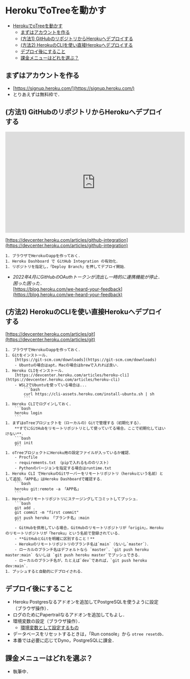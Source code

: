 # HerokuでoTreeを動かす

- [HerokuでoTreeを動かす](#herokuでotreeを動かす)
  - [まずはアカウントを作る](#まずはアカウントを作る)
  - [(方法1) GitHubのリポジトリからHerokuへデプロイする](#方法1-githubのリポジトリからherokuへデプロイする)
  - [(方法2) HerokuのCLIを使い直接Herokuへデプロイする](#方法2-herokuのcliを使い直接herokuへデプロイする)
  - [デプロイ後にすること](#デプロイ後にすること)
  - [課金メニューはどれを選ぶ？](#課金メニューはどれを選ぶ)


## まずはアカウントを作る
- [https://signup.heroku.com/](https://signup.heroku.com/)
- とりあえずは無料枠で．

## (方法1) GitHubのリポジトリからHerokuへデプロイする

<iframe width="560" height="315" src="https://www.youtube-nocookie.com/embed/LnrY1AKVmqQ?rel=0" title="YouTube video player" frameborder="0" allow="accelerometer; autoplay; clipboard-write; encrypted-media; gyroscope; picture-in-picture" allowfullscreen></iframe>


[https://devcenter.heroku.com/articles/github-integration](https://devcenter.heroku.com/articles/github-integration)


    1. ブラウザでHerokuのappを作っておく．
    1. Heroku Dashboard​ で GitHub Integration の有効化．
    1. リポジトリを指定し，「Deploy Branch」を押してデプロイ開始．
- *2022年4月にGitHubのOAuthトークンが流出し一時的に連携機能が停止．困った困った．*  
    [https://blog.heroku.com/we-heard-your-feedback](https://blog.heroku.com/we-heard-your-feedback)


## (方法2) HerokuのCLIを使い直接Herokuへデプロイする

[https://devcenter.heroku.com/articles/git](https://devcenter.heroku.com/articles/git)

    1. ブラウザでHerokuのappを作っておく．
    1. Gitをインストール．  
        [https://git-scm.com/downloads](https://git-scm.com/downloads)
        - Ubuntuの場合はapt，Macの場合はbrewで入れれば良い．
    1. Heroku CLIをインストール．  
        [https://devcenter.heroku.com/articles/heroku-cli](https://devcenter.heroku.com/articles/heroku-cli)
        - WSL2でUbuntuを使っている場合は...
            ```bash
            curl https://cli-assets.heroku.com/install-ubuntu.sh | sh
            ```
    1. Heroku CLIでログインしておく．
        ```bash
        heroku login
        ```
    1. まずはoTreeプロジェクトを（ローカルの）Gitで管理する（初期化する）．  
        **すでにGitHubをリモートリポジトリとして使っていてる場合，ここで初期化してはいけない**．
        ```bash
        git init
        ```
    1. oTreeプロジェクトにHeroku用の設定ファイルが入っているか確認．
        - Procfile
        - requirements.txt （pipで入れるもののリスト）
        - Pythonのバージョンを指定する場合はruntime.txt
    1. Heroku CLI でHerokuのGitサーバーをリモートリポジトリ（herokuという名前）として追加．「APP名」はHeroku Dashboardで確認する．
        ```bash
        heroku git:remote -a 「APP名」
        ```
    1. Herokuのリモートリポジトリにステージングしてコミットしてプッシュ．
        ```bash
        git add .
        git commit -m "first commit"
        git push heroku 「ブランチ名」:main
        ```
        - GitHubを併用している場合，GitHubのリモートリポジトリが「origin」，Herokuのリモートリポジトリが「heroku」という名前で登録されている．
        - **GitHubとGitを明確に区別すること！**
        - Herokuのリモートリポジトリのブランチ名は`main`（ないし`master`）．
        - ローカルのブランチ名はデフォルトなら `master`．`git push heroku master:main` ないしは `git push heroku master`でプッシュできる．
        - ローカルのブランチ名が，たとえば`dev`であれば，`git push heroku dev:main`．
    1. プッシュすると自動的にデプロイされる．


## デプロイ後にすること
- Heroku Postgresなるアドオンを追加してPostgreSQLを使うように設定（ブラウザ操作）．
- ログのためにPapertrailなるアドオンを追加してもよし．
- 環境変数の設定（ブラウザ操作）．
    - [環境変数として設定するもの](server_setup/README.md#envvar)
- データベースをリセットするときは，「Run console」から `otree resetdb`．
- 本番では必要に応じてDyno，PostgreSQLに課金．


## 課金メニューはどれを選ぶ？
- 執筆中．
